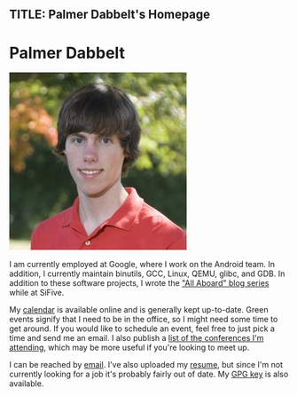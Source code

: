 TITLE: Palmer Dabbelt's Homepage
--------------------------------

# Palmer Dabbelt

![A photo of me](assets/me.jpeg)

I am currently employed at Google, where I work on the Android team.  In
addition, I currently maintain binutils, GCC, Linux, QEMU, glibc, and
GDB.  In addition to these software projects, I
wrote the ["All Aboard" blog series](http://sifive.com/blog) while at
SiFive.

My [calendar](calendar.html) is available online and is
generally kept up-to-date.  Green events signify that I need to be in the
office, so I might need some time to get around.  If you would like to schedule
an event, feel free to just pick a time and send me an email.  I also
publish a [list of the conferences I'm attending](conferences.html),
which may be more useful if you're looking to meet up.

I can be reached by
[email](mailto:palmer+about@dabbelt.com). I've
also uploaded my [resume](resume.pdf), but since I'm not currently
looking for a job it's probably fairly out of date.  My [GPG
key](palmer-dabbelt.gpg) is also available.
